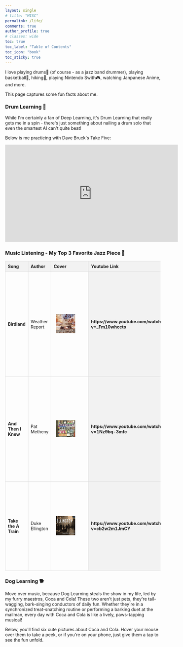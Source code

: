 ```yaml
---
layout: single
# title: "MISC"
permalink: /life/
comments: true
author_profile: true
# classes: wide
toc: true
toc_label: "Table of Contents"
toc_icon: "book"
toc_sticky: true
---
```

I love playing drums🥁 (of course - as a jazz band drummer), playing basketball🏀, hiking🏃, playing Nintendo Swith🎮, watching Janpanese Anime, and more.

This page captures some fun facts about me.

### Drum Learning 🥁

While I'm certainly a fan of Deep Learning, it's Drum Learning that really gets me in a spin - there's just something about nailing a drum solo that even the smartest AI can't quite beat!

Below is me practicing with Dave Bruck's Take Five:

<center><iframe width="560" height="315" src="https://drive.google.com/file/d/11R97eNhqTX3bNrVXfBkKmSNe_hETaeXJ/preview" title="Drum Learning" frameborder="0" allow="accelerometer; autoplay; clipboard-write; encrypted-media; gyroscope; picture-in-picture; web-share" allowfullscreen></iframe></center>

### Music Listening - My Top 3 Favorite Jazz Piece 🎵

<style>
  table {
    width: 100%;
    border-collapse: collapse;
    table-layout: fixed; /* This helps to prevent stretching */
  }
  th, td {
    border: 1px solid #ddd;
    padding: 8px;
    text-align: left;
    word-wrap: break-word; /* Ensures text wraps within the cell */
  }
  th {
    background-color: #f2f2f2;
  }
  img {
    width: auto;
    height: auto;
    max-width: 120px;
    max-height: 200px;
  }
  .youtube-link {
    word-break: break-all; /* This will ensure the URL breaks to the next line if needed */
  }
</style>

<table>
  <thead>
    <tr>
      <th>Song</th>
      <th>Author</th>
      <th>Cover</th>
      <th>Youtube Link</th>
      <th>Comments</th>
    </tr>
  </thead>
  <tbody>
        <tr>
      <td><strong>Birdland</strong></td>
      <td>Weather Report</td>
      <td style="padding:2.5%;width:25%;vertical-align:middle;min-width:120px">
        <img src="../assets/images/birdland.png" alt="product image" style="width:70%; height:auto; max-width:100%; max-height:200px" />
      </td>
      <th>https://www.youtube.com/watch?v=_Fm10whccto</th>
      <td>I love "Birdland" for its exceptional drumming, providing a rhythmic backbone that blends explosive energy with gentle releases, capturing the essence of city life through a transition from mellow tones to a lively big band sound.</td>
    </tr>
    <tr>
      <td><strong>And Then I Knew</strong></td>
      <td>Pat Metheny</td>
      <td style="padding:2.5%;width:25%;vertical-align:middle;min-width:120px">
        <img src="../assets/images/and-then-i-knew.png" alt="product image" style="width:70%; height:auto; max-width:100%; max-height:200px" />
      </td>
      <th>https://www.youtube.com/watch?v=1Nz9bq-3mfc</th>
      <td>In Pat Metheny's "And Then I Knew," subtle percussion enhances the track's airy ambiance, with light cymbal brushes and delicate hi-hat strokes complementing Metheny's style, creating a dreamy, emotionally deep soundscape.</td>
    </tr>
    <tr>
      <td><strong>Take the A Train</strong></td>
      <td>Duke Ellington</td>
      <td style="padding:2.5%;width:25%;vertical-align:middle;min-width:120px">
        <img src="../assets/images/take-the-a-train.png" alt="product image" style="width:70%; height:auto; max-width:100%; max-height:200px" />
      </td>
      <th>https://www.youtube.com/watch?v=cb2w2m1JmCY</th>
      <td>"Take the A Train" by Duke Ellington features vibrant swing rhythm percussion, with crisp cymbal work and a dynamic brass and reed interplay, epitomizing the energy and elegance of the jazz age.</td>
    </tr>
  </tbody>
</table>


### Dog Learning 🐕

Move over music, because Dog Learning steals the show in my life, led by my furry maestros, Coca and Cola! These two aren't just pets, they're tail-wagging, bark-singing conductors of daily fun. Whether they're in a synchronized treat-snatching routine or performing a barking duet at the mailman, every day with Coca and Cola is like a lively, paws-tapping musical!

Below, you'll find six cute pictures about Coca and Cola. Hover your mouse over them to take a peek, or if you're on your phone, just give them a tap to see the fun unfold.

<style>
    .grid-container {
        display: grid;
        grid-template-columns: repeat(3, 1fr);
        grid-gap: 5px;
        justify-content: center;
        align-items: center;
    }

    .grid-item {
        width: 80%;
        max-width: 250px;
        max-height: 250px;
        margin: 0 auto;
        overflow: hidden;
        position: relative;
    }

    .grid-item img {
        opacity: 0;
        transition: opacity 0.3s ease;
        width: 100%;
        height: auto;
    }

    .grid-item:hover img {
        opacity: 1;
    }
</style>
<div class="grid-container">
    <div class="grid-item">
        <img src="../assets/images/life/coca/coca1.png" alt="Coca 1">
    </div>
    <div class="grid-item">
        <img src="../assets/images/life/coca/coca2.png" alt="Coca 2">
    </div>
    <div class="grid-item">
        <img src="../assets/images/life/coca/coca3.png" alt="Coca 3">
    </div>
    <div class="grid-item">
        <img src="../assets/images/life/cola/cola1.png" alt="Cola 1">
    </div>
    <div class="grid-item">
        <img src="../assets/images/life/cola/cola2.png" alt="Cola 2">
    </div>
    <div class="grid-item">
        <img src="../assets/images/life/cola/cola3.png" alt="Cola 3">
    </div>
</div>